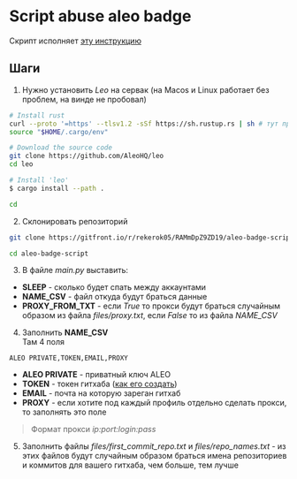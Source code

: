 # Script abuse aleo badge

Скрипт исполняет [эту инструкцию](https://t.me/wallet_world/221)

## Шаги
1) Нужно установить _Leo_ на сервак (на Macos и Linux работает без проблем, на винде не пробовал)

 ```bash
 # Install rust
curl --proto '=https' --tlsv1.2 -sSf https://sh.rustup.rs | sh # тут просто прокликать Enter и дожадться загрузки
source "$HOME/.cargo/env"

# Download the source code
git clone https://github.com/AleoHQ/leo
cd leo

# Install 'leo'
$ cargo install --path .

cd
 ```

2) Склонировать репозиторий
```bash
git clone https://gitfront.io/r/rekerok05/RAMmDpZ9ZD19/aleo-badge-script.git

cd aleo-badge-script
```

3) В файле _main.py_ выставить: 
* **SLEEP** - сколько будет спать между аккаунтами
* **NAME_CSV** - файл откуда будут браться данные
* **PROXY_FROM_TXT** - если *True* то прокси будут браться случайным образом из файла *files/proxy.txt*, если *False* то из файла *NAME_CSV*

4) Заполнить **NAME_CSV**   
Там 4 поля 
```
ALEO PRIVATE,TOKEN,EMAIL,PROXY
```
* **ALEO PRIVATE** - приватный ключ ALEO
* **TOKEN** - токен гитхаба ([как его создать](https://docs.github.com/en/enterprise-server@3.6/authentication/keeping-your-account-and-data-secure/managing-your-personal-access-tokens))
* **EMAIL** - почта на которую зареган гитхаб
* **PROXY** - если хотите под каждый профиль отдельно сделать прокси, то заполнять это поле


> Формат прокси *ip:port:login:pass*

5) Заполнить файлы *files/first_commit_repo.txt* и *files/repo_names.txt* - из этих файлов будут случайным образом браться имена репозиториев и коммитов для вашего гитхаба, чем больше, тем лучше